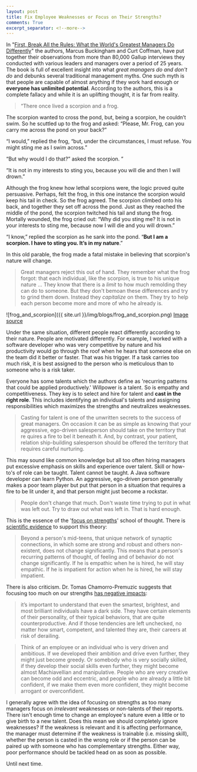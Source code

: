 ```yaml
---
layout: post
title: Fix Employee Weaknesses or Focus on Their Strengths?
comments: True
excerpt_separator: <!--more-->
---
```


In "[First, Break All the Rules: What the World's Greatest Managers Do Differently](https://www.amazon.com/First-Break-All-Rules-Differently/dp/1531865208)" the authors, Marcus Buckingham and Curt Coffman, have put together their observations from more than 80,000 Gallup interviews they conducted with various leaders and managers over a period of 25 years. The book is full of excellent insight into what *great managers do and don't do* and debunks several traditional management myths. One such myth is that people are capable of almost anything if they work hard enough or **everyone has unlimited potential**. According to the authors, this is a complete fallacy and while it is an uplifting thought, it is far from reality.

<!--more-->

> “There once lived a scorpion and a frog.
>
The scorpion wanted to cross the pond, but, being a scorpion, he couldn’t swim. So he scuttled up to the frog and asked: “Please, Mr. Frog, can you carry me across the pond on your back?”
>
“I would,” replied the frog, “but, under the circumstances, I must refuse. You might sting me as I swim across.”
>
“But why would I do that?” asked the scorpion. ”
>
“It is not in my interests to sting you, because you will die and then I will drown.”
>
Although the frog knew how lethal scorpions were, the logic proved quite persuasive. Perhaps, felt the frog, in this one instance the scorpion would keep his tail in check. So the frog agreed. The scorpion climbed onto his back, and together they set off across the pond. Just as they reached the middle of the pond, the scorpion twitched his tail and stung the frog. Mortally wounded, the frog cried out: “Why did you sting me? It is not in your interests to sting me, because now I will die and you will drown.”
>
“I know,” replied the scorpion as he sank into the pond. “**But I am a scorpion. I have to sting you. It’s in my nature**.”

In this old parable, the frog made a fatal mistake in believing that scorpion's nature will change.

> Great managers reject this out of hand. They remember what the frog forgot: that each individual, like the scorpion, is true to his unique nature ... They know that there is a *limit* to how much remolding they can do to someone. But they don't bemoan these differences and try to grind them down. Instead they *capitalize* on them. They try to help each person become more and more of who he already is.

![frog_and_scorpion]({{ site.url }}/img/blogs/frog_and_scorpion.png)
[Image source](https://www.redbubble.com/people/zugart/works/14869112-frog-and-a-scorpion?p=t-shirt)

Under the same situation, different people react differently according to their nature. People are motivated differently. For example, I worked with a software developer who was very competitive by nature and his productivity would go through the roof when he hears that someone else on the team did it better or faster. That was his trigger. If a task carries too much risk, it is best assigned to the person who is meticulous than to someone who is a risk taker.

Everyone has some talents which the authors define as 'recurring patterns that could be applied productively.' Willpower is a talent. So is empathy and competitiveness. They key is to select and hire for talent and **cast in the right role**. This includes identifying an individual's talents and assigning responsibilities which maximizes the strengths and neutralizes weaknesses.

> Casting for talent is one of  the unwritten secrets to the success of
great managers. On occasion it can be as simple as knowing that your
aggressive, ego-driven salesperson should take on the territory that re
quires a fire to bel it beneath it. And, by contrast, your patient, relation
ship-building salesperson should be offered the territory that requires
careful nurturing.

This may sound like common knowledge but all too often hiring managers put excessive emphasis on skills and experience over talent. Skill or how-to's of role can be taught. Talent cannot be taught. A Java software developer can learn Python. An aggressive, ego-driven person generally makes a poor team player but put that person in a situation that requires a fire to be lit under it, and that person might just become a rockstar.

> People don't change that much.
Don't waste time trying to put in what was left out.
Try to draw out what was left in.
That is hard enough.

This is the essence of the '[focus on strengths](http://www.strengthsfinder.com/home.aspx)' school of thought. There is [scientific evidence](http://www.gallup.com/businessjournal/442/four-disciplines-sustainable-growth.aspx) to support this theory:

> Beyond a person's mid-teens, that unique network of synaptic connections, in which some are strong and robust and others non-existent, does not change significantly. This means that a person's recurring patterns of thought, of feeling and of behavior do not change significantly. If he is empathic when he is hired, he will stay empathic. If he is impatient for action when he is hired, he will stay impatient.

There is also criticism. Dr. Tomas Chamorro-Premuzic suggests that focusing too much on our strengths [has negative impacts](https://hbr.org/ideacast/2016/01/stop-focusing-on-your-strengths.html):

>  it’s important to understand that even the smartest, brightest, and most brilliant individuals have a dark side. They have certain elements of their personality, of their typical behaviors, that are quite counterproductive. And if those tendencies are left unchecked, no matter how smart, competent, and talented they are, their careers at risk of derailing.

> Think of an employee or an individual who is very driven and ambitious. If we developed their ambition and drive even further, they might just become greedy. Or somebody who is very socially skilled, if they develop their social skills even further, they might become almost Machiavellian and manipulative. People who are very creative can become odd and eccentric, and people who are already a little bit confident, if we make them even more confident, they might become arrogant or overconfident.

I generally agree with the idea of focusing on strengths as too many managers focus on *irrelevant* weaknesses or non-talents of their reports. There isn't enough time to change an employee's nature even a little or to give birth to a new talent. Does this mean we should completely ignore weaknesses? If the weakness is relevant and it is affecting performance, the manager must determine if the weakness is trainable (i.e. missing skill), whether the person is casted in the wrong role or if the person can be paired up with someone who has complementary strengths. Either way, poor performance should be tackled head on as soon as possible.

Until next time.
